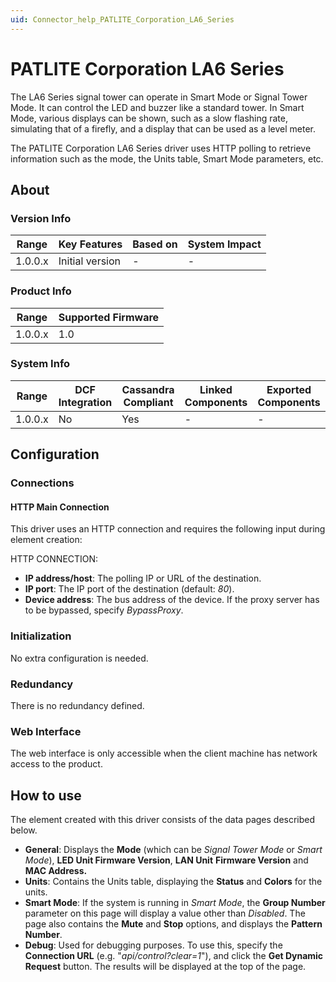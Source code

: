 ```yaml
---
uid: Connector_help_PATLITE_Corporation_LA6_Series
---
```


# PATLITE Corporation LA6 Series

The LA6 Series signal tower can operate in Smart Mode or Signal Tower Mode. It can control the LED and buzzer like a standard tower. In Smart Mode, various displays can be shown, such as a slow flashing rate, simulating that of a firefly, and a display that can be used as a level meter.

The PATLITE Corporation LA6 Series driver uses HTTP polling to retrieve information such as the mode, the Units table, Smart Mode parameters, etc.

## About

### Version Info

| **Range** | **Key Features** | **Based on** | **System Impact** |
|-----------|------------------|--------------|-------------------|
| 1.0.0.x   | Initial version  | \-           | \-                |

### Product Info

| **Range** | **Supported Firmware** |
|-----------|------------------------|
| 1.0.0.x   | 1.0                    |

### System Info

| **Range** | **DCF Integration** | **Cassandra Compliant** | **Linked Components** | **Exported Components** |
|-----------|---------------------|-------------------------|-----------------------|-------------------------|
| 1.0.0.x   | No                  | Yes                     | \-                    | \-                      |

## Configuration

### Connections

#### HTTP Main Connection

This driver uses an HTTP connection and requires the following input during element creation:

HTTP CONNECTION:

- **IP address/host**: The polling IP or URL of the destination.
- **IP port**: The IP port of the destination (default: *80*).
- **Device address**: The bus address of the device. If the proxy server has to be bypassed, specify *BypassProxy*.

### Initialization

No extra configuration is needed.

### Redundancy

There is no redundancy defined.

### Web Interface

The web interface is only accessible when the client machine has network access to the product.

## How to use

The element created with this driver consists of the data pages described below.

- **General**: Displays the **Mode** (which can be *Signal Tower Mode* or *Smart Mode*), **LED Unit Firmware Version**, **LAN Unit** **Firmware Version** and **MAC Address.**
- **Units**: Contains the Units table, displaying the **Status** and **Colors** for the units.
- **Smart Mode**: If the system is running in *Smart Mode*, the **Group Number** parameter on this page will display a value other than *Disabled*. The page also contains the **Mute** and **Stop** options, and displays the **Pattern Number**.
- **Debug**: Used for debugging purposes. To use this, specify the **Connection URL** (e.g. "*api/control?clear=1*"), and click the **Get Dynamic Request** button. The results will be displayed at the top of the page.

